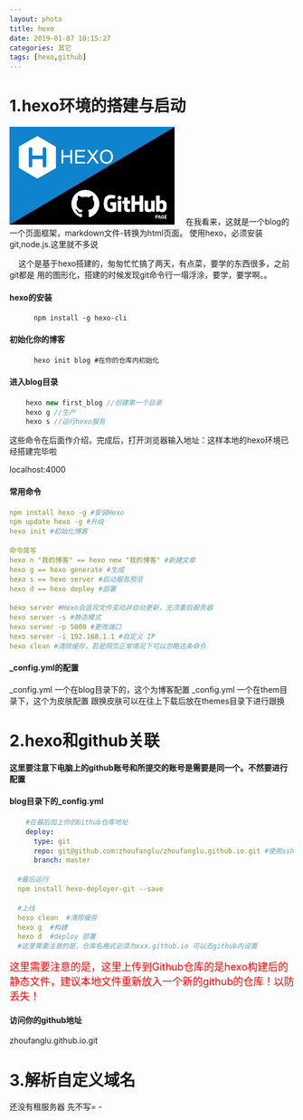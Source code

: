 ```yaml
---
layout: photo
title: hexo
date: 2019-01-07 10:15:27
categories: 其它
tags: [hexo,github]
---
```


<meta name="referrer" content="no-referrer" />


# 1.hexo环境的搭建与启动
![github&hexo](https://github.com/zhoufanglu/markdownPhoto/blob/master/hexo/hexo&github.png?raw=true)
&nbsp;&nbsp;&nbsp;&nbsp;在我看来，这就是一个blog的一个页面框架，markdown文件-转换为html页面。
使用hexo，必须安装git,node.js.这里就不多说

&nbsp;&nbsp;&nbsp;&nbsp;这个是基于hexo搭建的，匆匆忙忙搞了两天，有点菜，要学的东西很多，之前git都是
用的图形化，搭建的时候发现git命令行一塌浮涂，要学，要学啊。。

#### hexo的安装
``` npm
      npm install -g hexo-cli
```
#### 初始化你的博客
``` npm
      hexo init blog #在你的仓库内初始化
```
#### 进入blog目录
``` javascript
    hexo new first_blog //创建第一个目录
    hexo g //生产
    hexo s //运行hexo服务
```
这些命令在后面作介绍，完成后，打开浏览器输入地址：这样本地的hexo环境已经搭建完毕啦

localhost:4000
#### 常用命令
``` yml
npm install hexo -g #安装Hexo
npm update hexo -g #升级
hexo init #初始化博客

命令简写
hexo n "我的博客" == hexo new "我的博客" #新建文章
hexo g == hexo generate #生成
hexo s == hexo server #启动服务预览
hexo d == hexo deploy #部署

hexo server #Hexo会监视文件变动并自动更新，无须重启服务器
hexo server -s #静态模式
hexo server -p 5000 #更改端口
hexo server -i 192.168.1.1 #自定义 IP
hexo clean #清除缓存，若是网页正常情况下可以忽略这条命令

```
#### _config.yml的配置
_config.yml 一个在blog目录下的，这个为博客配置
_config.yml 一个在them目录下，这个为皮肤配置
跟换皮肤可以在往上下载后放在themes目录下进行跟换

# 2.hexo和github关联
<b>这里要注意下电脑上的github账号和所提交的账号是需要是同一个。不然要进行配置</b>
#### blog目录下的_config.yml
``` yml
    #在最后加上你的Github仓库地址
    deploy:
      type: git
      repo: git@github.com:zhoufanglu/zhoufanglu.github.io.git #使用ssh
      branch: master

  #最后运行
  npm install hexo-deployer-git --save

  #上线
  hexo clean  #清除缓存
  hexo g  #构建
  hexo d  #deploy 部署
  #这里需要注意的是，仓库名格式必须为xxx.github.io 可以去github内设置
```
  <font color='red' size=4>这里需要注意的是，这里上传到Github仓库的是hexo构建后的静态文件，建议本地文件重新放入一个新的github的仓库！以防丢失！</font>
#### 访问你的github地址
zhoufanglu.github.io.git

# 3.解析自定义域名
还没有租服务器 先不写= -


